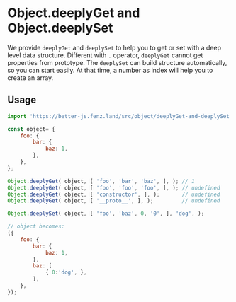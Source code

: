# Object.deeplyGet and Object.deeplySet

We provide `deeplyGet` and `deeplySet` to help you to get or set with a deep level data structure. 
Different with `.` operator, `deeplyGet` cannot get properties from prototype. 
The `deeplySet` can build structure automatically, so you can start easily. 
At that time, a number as index will help you to create an array. 

## Usage

```javascript
import 'https://better-js.fenz.land/src/object/deeplyGet-and-deeplySet.js';

const object= {
	foo: {
		bar: {
			baz: 1,
		},
	},
};

Object.deeplyGet( object, [ 'foo', 'bar', 'baz', ], ); // 1
Object.deeplyGet( object, [ 'foo', 'foo', 'foo', ], ); // undefined
Object.deeplyGet( object, [ 'constructor', ], );       // undefined
Object.deeplyGet( object, [ '__proto__', ], );         // undefined

Object.deeplySet( object, [ 'foo', 'baz', 0, '0', ], 'dog', );

// object becomes:
({
	foo: {
		bar: {
			baz: 1,
		},
		baz: [
			{ 0:'dog', },
		],
	},
});
```
